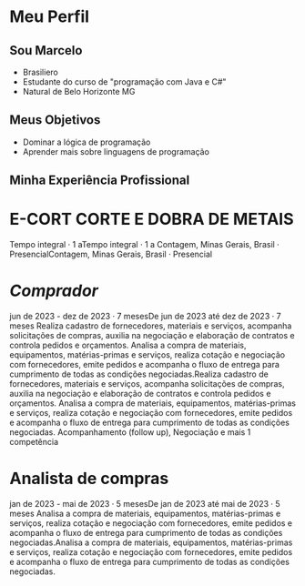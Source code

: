 # Meu Perfil 

## Sou Marcelo 

- Brasiliero
- Estudante do curso de "programação com Java e C#"
- Natural de Belo Horizonte MG

## Meus Objetivos

- Dominar a lógica de programação
- Aprender mais sobre linguagens de programação

 ## Minha Experiência Profissional

# E-CORT CORTE E DOBRA DE METAIS

Tempo integral · 1 aTempo integral · 1 a
Contagem, Minas Gerais, Brasil · PresencialContagem, Minas Gerais, Brasil · Presencial

# *Comprador*
jun de 2023 - dez de 2023 · 7 mesesDe jun de 2023 até dez de 2023 · 7 meses
Realiza cadastro de fornecedores, materiais e serviços, acompanha solicitações de compras, auxilia na negociação e elaboração de contratos e controla pedidos e orçamentos.
Analisa a compra de materiais, equipamentos, matérias-primas e serviços, realiza cotação e negociação com fornecedores, emite pedidos e acompanha o fluxo de entrega para cumprimento de todas as condições negociadas.Realiza cadastro de fornecedores, materiais e serviços, acompanha solicitações de compras, auxilia na negociação e elaboração de contratos e controla pedidos e orçamentos. Analisa a compra de materiais, equipamentos, matérias-primas e serviços, realiza cotação e negociação com fornecedores, emite pedidos e acompanha o fluxo de entrega para cumprimento de todas as condições negociadas.
Acompanhamento (follow up), Negociação e mais 1 competência

# **Analista de compras**
jan de 2023 - mai de 2023 · 5 mesesDe jan de 2023 até mai de 2023 · 5 meses
Analisa a compra de materiais, equipamentos, matérias-primas e serviços, realiza cotação e negociação com fornecedores, emite pedidos e acompanha o fluxo de entrega para cumprimento de todas as condições negociadas.Analisa a compra de materiais, equipamentos, matérias-primas e serviços, realiza cotação e negociação com fornecedores, emite pedidos e acompanha o fluxo de entrega para cumprimento de todas as condições negociadas.
